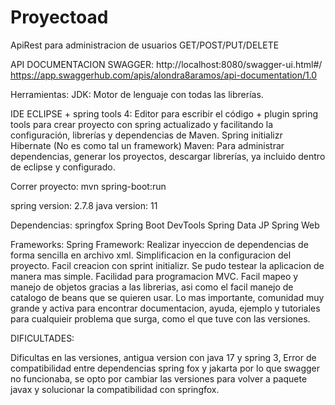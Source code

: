 # Proyectoad
ApiRest para administracion de usuarios
GET/POST/PUT/DELETE


API DOCUMENTACION SWAGGER:
http://localhost:8080/swagger-ui.html#/
https://app.swaggerhub.com/apis/alondra8aramos/api-documentation/1.0



Herramientas:
JDK: Motor de lenguaje con todas las librerías.


IDE ECLIPSE + spring tools 4: Editor para escribir el código + plugin spring tools para crear proyecto con spring actualizado y 
facilitando la configuración, librerías y dependencias de Maven.
Spring initializr
Hibernate (No es como tal un framework)
Maven: Para administrar dependencias, generar los proyectos, descargar librerías, ya incluido dentro de eclipse y configurado.

Correr proyecto: mvn spring-boot:run

spring version: 2.7.8
java version: 11

Dependencias: 
springfox
Spring Boot DevTools 
Spring Data JP
Spring Web

Frameworks:
Spring Framework:
Realizar inyeccion de dependencias de forma sencilla en archivo xml.
Simplificacion en la configuracion del proyecto.
Facil creacion con sprint initializr.
Se pudo testear la aplicacion de manera mas simple.
Facilidad para programacion MVC.
Facil mapeo y manejo de objetos gracias a las librerias, asi como el facil manejo de catalogo de beans que se quieren usar.
Lo mas importante, comunidad muy grande y activa para encontrar documentacion, ayuda, ejemplo y tutoriales para cualquieir problema que surga, como el que tuve con las versiones.


DIFICULTADES:

Dificultas en las versiones, antigua version con java 17 y spring 3, Error de compatibilidad entre dependencias spring fox y jakarta por lo que swagger no funcionaba,
se opto por cambiar las versiones para volver a paquete javax y solucionar la compatibilidad con springfox.
